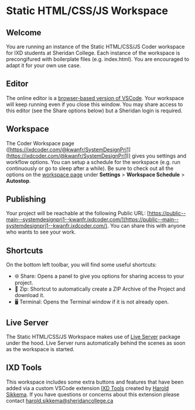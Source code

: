 # Static HTML/CSS/JS Workspace  
## Welcome  
You are running an instance of the Static HTML/CSS/JS Coder workspace for IXD students at Sheridan College. Each instance of the workspace is precongifured with boilerplate files (e.g. index.html). You are encouraged to adapt it for your own use case. 
## Editor
The online editor is a [browser-based version of VSCode](https://github.com/coder/code-server). Your workspace will keep running even if you close this window. You may share access to this editor (see the Share options below) but a Sheridan login is required.
## Workspace 
The Coder Workspace page ([https://ixdcoder.com/@kwanfr/SystemDesignPrj1](https://ixdcoder.com/@kwanfr/SystemDesignPrj1)) gives you settings and workflow options. You can setup a schedule for the workspace (e.g. run continuously or go to sleep after a while). Be sure to check out all the options on the [workspace page](https://ixdcoder.com/@kwanfr/SystemDesignPrj1) under **Settings** > **Workspace Schedule** > **Autostop**.
## Publishing
Your project will be reachable at the following Public URL:
[https://public--main--systemdesignprj1--kwanfr.ixdcoder.com/](https://public--main--systemdesignprj1--kwanfr.ixdcoder.com/). You can share this with anyone who wants to see your work. 
## Shortcuts
On the bottom left toolbar, you will find some useful shortcuts:
- 🌐 Share: Opens a panel to give you options for sharing access to your project. 
- 📂 Zip: Shortcut to automatically create a ZIP Archive of the Project and download it. 
- 🖥️ Terminal: Opens the Terminal window if it is not already open.
## Live Server 
The Static HTML/CSS/JS Workspace makes use of [Live Server](https://www.npmjs.com/package/live-server) package under the hood. Live Server runs automatically behind the scenes as soon as the workspace is started. 
## IXD Tools
This workspace includes some extra buttons and features that have been added via a custom VSCode extension [IXD Tools](https://bender.sheridanc.on.ca/sikkemha/ixd-tools) created by [Harold Sikkema](https://nsitu.ca). If you have questions or concerns about this extension please contact [harold.sikkema@sheridancollege.ca](harold.sikkema@sheridancollege.ca)
